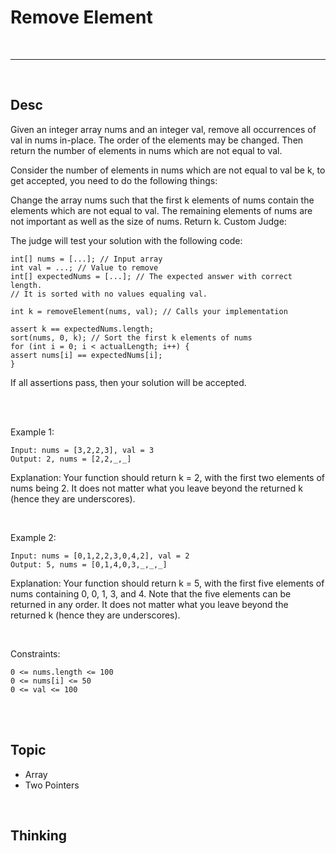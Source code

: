 # Remove Element

<br>

---

<br>

## Desc

Given an integer array nums and an integer val, remove all occurrences of val in nums in-place. The order of the elements may be changed. Then return the number of elements in nums which are not equal to val.

Consider the number of elements in nums which are not equal to val be k, to get accepted, you need to do the following things:

Change the array nums such that the first k elements of nums contain the elements which are not equal to val. The remaining elements of nums are not important as well as the size of nums.
Return k.
Custom Judge:

The judge will test your solution with the following code:

```
int[] nums = [...]; // Input array
int val = ...; // Value to remove
int[] expectedNums = [...]; // The expected answer with correct length.
// It is sorted with no values equaling val.

int k = removeElement(nums, val); // Calls your implementation

assert k == expectedNums.length;
sort(nums, 0, k); // Sort the first k elements of nums
for (int i = 0; i < actualLength; i++) {
assert nums[i] == expectedNums[i];
}

```

If all assertions pass, then your solution will be accepted.

<br>
<br>

Example 1:

```
Input: nums = [3,2,2,3], val = 3
Output: 2, nums = [2,2,_,_]
```
Explanation: Your function should return k = 2, with the first two elements of nums being 2.
It does not matter what you leave beyond the returned k (hence they are underscores).

<br>

Example 2:
```
Input: nums = [0,1,2,2,3,0,4,2], val = 2
Output: 5, nums = [0,1,4,0,3,_,_,_]
```

Explanation: Your function should return k = 5, with the first five elements of nums containing 0, 0, 1, 3, and 4.
Note that the five elements can be returned in any order.
It does not matter what you leave beyond the returned k (hence they are underscores).

<br>

Constraints:

```
0 <= nums.length <= 100
0 <= nums[i] <= 50
0 <= val <= 100
```

<br>
<br>

## Topic

* Array
* Two Pointers

<br>


## Thinking

